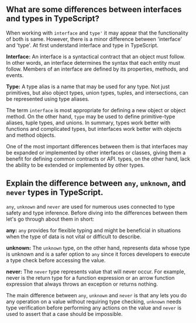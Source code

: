 ## What are some differences between interfaces and types in TypeScript?

When working with `interface` and `type'` it may appear that the functionality of both is same. However, there is a minor difference between 'interface' and 'type'. At first understand interface and type in TypeScript.

**Interface:** An interface is a syntactical contract that an object must follow. In other words, an interface determines the syntax that each entity must follow. Members of an interface are defined by its properties, methods, and events.

**Type:** A type alias is a name that may be used for any type. Not just primitives, but also object types, union types, tuples, and intersections, can be represented using type aliases.

The term `interface` is most appropriate for defining a new object or object method. On the other hand, `type` may be used to define primitive-type aliases, tuple types, and unions. In summary, types work better with functions and complicated types, but interfaces work better with objects and method objects.

One of the most important differences between them is that interfaces may be expanded or implemented by other interfaces or classes, giving them a benefit for defining common contracts or API. types, on the other hand, lack the ability to be extended or implemented by other types.

## Explain the difference between `any`, `unknown`, and `never` types in TypeScript.

`any`, `unknown` and `never` are used for numerous uses connected to type safety and type inference. Before diving into the differences between them let's go through about them in short:

**any:** `any` provides for flexible typing and might be beneficial in situations when the type of data is not vital or difficult to describe.

**unknown:** The `unknown` type, on the other hand, represents data whose type is unknown and is a safer option to `any` since it forces developers to execute a type check before accessing the value.

**never:** The `never` type represents value that will never occur. For example, never is the return type for a function expression or an arrow function expression that always throws an exception or returns nothing.

The main difference between `any`, `unknown` and `never` is that any lets you do any operation on a value without requiring type checking, `unknown` needs type verification before performing any actions on the value and `never` is used to assert that a case should be impossible.
